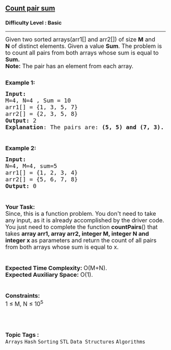 <h2><a href="https://www.geeksforgeeks.org/problems/count-pair-sum5956/1?page=3&category=Arrays&sortBy=difficulty">Count pair sum</a></h2><h3>Difficulty Level : Basic</h3><hr><div class="problems_problem_content__Xm_eO"><p><span style="font-size:18px">Given two sorted arrays(arr1[] and arr2[]) of size <strong>M</strong>&nbsp;and <strong>N</strong>&nbsp;of distinct elements. Given a value <strong>Sum</strong>. The problem is to count all pairs from both arrays whose sum is equal to <strong>Sum.</strong><br>
<strong>Note:</strong>&nbsp;The pair has an element from each array.</span></p>

<p><br>
<span style="font-size:18px"><strong>Example 1:</strong></span></p>

<pre><span style="font-size:18px"><strong>Input:
</strong>M=4, N=4 , Sum = 10
arr1[] = {1, 3, 5, 7}
arr2[] = {2, 3, 5, 8} 
<strong>Output:</strong> 2
<strong>Explanation</strong>: The pairs are:&nbsp;<strong>(5, 5) and (7, 3).</strong>  </span></pre>

<p>&nbsp;</p>

<p><span style="font-size:18px"><strong>Example 2:</strong></span></p>

<pre><span style="font-size:18px"><strong>Input:
</strong>N=4, M=4, sum=5 
arr1[] = {1, 2, 3, 4}
arr2[] = {5, 6, 7, 8}
<strong>Output:</strong> 0</span></pre>

<p>&nbsp;</p>

<p><span style="font-size:18px"><strong>Your Task:</strong><br>
Since, this is a function problem. You don't need to take any input, as it is already accomplished by the driver code. You just need to complete the function <strong>countPairs</strong>() that takes <strong>array&nbsp;arr1, array&nbsp;arr2, integer M, integer N&nbsp;and integer x&nbsp;</strong>as parameters and return the count of all pairs from both arrays whose sum is equal to x.</span></p>

<p>&nbsp;</p>

<p><span style="font-size:18px"><strong>Expected Time Complexity: </strong>O(M+N).<br>
<strong>Expected Auxiliary Space:</strong> O(1).</span></p>

<p>&nbsp;</p>

<p><span style="font-size:18px"><strong>Constraints:</strong><br>
1 ≤ M, N ≤ 10<sup>5</sup></span></p>

<p>&nbsp;</p>
</div><br><p><span style=font-size:18px><strong>Topic Tags : </strong><br><code>Arrays</code>&nbsp;<code>Hash</code>&nbsp;<code>Sorting</code>&nbsp;<code>STL</code>&nbsp;<code>Data Structures</code>&nbsp;<code>Algorithms</code>&nbsp;